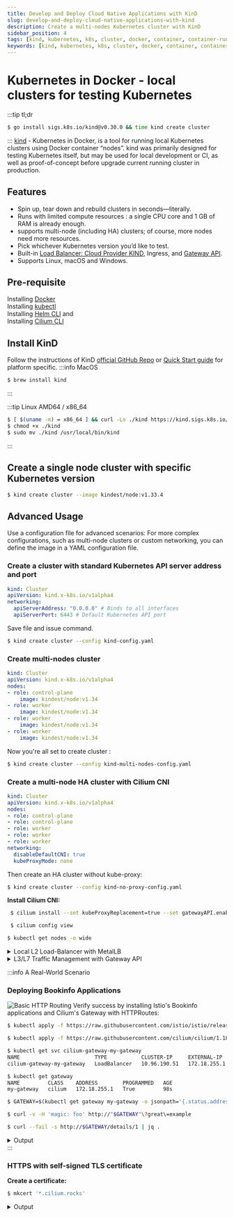 ```yaml
---
title: Develop and Deploy Cloud Native Applications with KinD
slug: develop-and-deploy-cloud-native-applications-with-kind
description: Create a multi-nodes Kubernetes cluster with KinD
sidebar_position: 4
tags: [kind, kubernetes, k8s, cluster, docker, container, container-runtime, cloud-native, application, cncf, development, paas]
keywords: [kind, kubernetes, k8s, cluster, docker, container, container-runtime, cloud-native, application, cncf, development, paas]
---
```

# Kubernetes in Docker - local clusters for testing Kubernetes
:::tip tl;dr
```sh
$ go install sigs.k8s.io/kind@v0.30.0 && time kind create cluster
```
:::
[kind](https://kind.sigs.k8s.io/) - Kubernetes in Docker, is a tool for running local Kubernetes clusters using Docker container “nodes”.
kind was primarily designed for testing Kubernetes itself, but may be used for local development or CI, as well as proof-of-concept before upgrade current running cluster in production.  

## Features
- Spin up, tear down and rebuild clusters in seconds—literally.
- Runs with limited compute resources : a single CPU core and 1 GB of RAM is already enough.
- supports multi-node (including HA) clusters; of course, more nodes need more resources.
- Pick whichever Kubernetes version you’d like to test.
- Built-in [Load Balancer: Cloud Provider KIND](https://github.com/kubernetes-sigs/cloud-provider-kind), Ingress, and [Gateway API](https://gateway-api.sigs.k8s.io/).
- Supports Linux, macOS and Windows.

## Pre-requisite
Installing [Docker](/blog/docker-quick-install)  
Installing [kubectl](https://kubernetes.io/docs/tasks/tools/)  
Installing [Helm CLI](https://helm.sh/docs/intro/install/) and  
Installing [Cilium CLI](https://github.com/cilium/cilium-cli)

## Install KinD
Follow the instructions of KinD [official GitHub Repo](https://github.com/kubernetes-sigs/kind) or [Quick Start guide](https://kind.sigs.k8s.io/docs/user/quick-start/) for platform specific.
:::info MacOS
```sh
$ brew install kind
```
:::

:::tip Linux AMD64 / x86_64
```sh
$ [ $(uname -m) = x86_64 ] && curl -Lo ./kind https://kind.sigs.k8s.io/dl/v0.30.0/kind-$(uname)-amd64
$ chmod +x ./kind
$ sudo mv ./kind /usr/local/bin/kind
```
:::

## Create a single node cluster with specific Kubernetes version
```sh
$ kind create cluster --image kindest/node:v1.33.4
```
## Advanced Usage
Use a configuration file for advanced scenarios: For more complex configurations, such as multi-node clusters or custom networking, you can define the image in a YAML configuration file.

### Create a cluster with standard Kubernetes API server address and port
```yaml title="kind-config.yaml"
kind: Cluster
apiVersion: kind.x-k8s.io/v1alpha4
networking:
  apiServerAddress: "0.0.0.0" # Binds to all interfaces
  apiServerPort: 6443 # Default Kubernetes API port
```
Save file and issue command. 
```sh
$ kind create cluster --config kind-config.yaml
```

### Create multi-nodes cluster
```yaml title="kind-multi-nodes-config.yaml"
kind: Cluster
apiVersion: kind.x-k8s.io/v1alpha4
nodes:
- role: control-plane
    image: kindest/node:v1.34
- role: worker
    image: kindest/node:v1.34
- role: worker
    image: kindest/node:v1.34
- role: worker
    image: kindest/node:v1.34
```
Now you're all set to create cluster :
```sh
$ kind create cluster --config kind-multi-nodes-config.yaml
```

### Create a multi-node HA cluster with Cilium CNI
```yaml title="kind-no-proxy-config.yaml"
kind: Cluster
apiVersion: kind.x-k8s.io/v1alpha4
nodes:
- role: control-plane
- role: control-plane
- role: worker
- role: worker
- role: worker
networking:
  disableDefaultCNI: true
  kubeProxyMode: none
```
Then create an HA cluster without kube-proxy:
```sh
$ kind create cluster --config kind-no-proxy-config.yaml
```
**Install Cilium CNI:**
```sh
 $ cilium install --set kubeProxyReplacement=true --set gatewayAPI.enabled=true && cilium status --wait
```
```sh
 $ cilium config view
```
```sh
$ kubectl get nodes -o wide
```

<details>
<summary>Local L2 Load-Balancer with MetalLB</summary>

![Simple Gateway](https://gateway-api.sigs.k8s.io/images/single-service-gateway.png)
### Local L2 Load-Balancer with MetalLB
**Install MetalLB:**
```sh
$ helm install metallb metallb/metallb --namespace metallb-system --create-namespace
```
```sh
$ kubectl get pods -n metallb-system
```
**Configure MetalLB:**  
Get Docker network that KinD is running on:
```sh
$ docker network inspect kind | jq .[].IPAM.Config
```
<details>
<summary>Output</summary>
```json
[
  {
    "Subnet": "172.18.0.0/16",
    "Gateway": "172.18.0.1"
  },
  {
    "Subnet": "fc00:f853:ccd:e793::/64",
    "Gateway": "fc00:f853:ccd:e793::1"
  }
]
```
</details>

Create an IPAddressPool Resource.
```yaml title="metallb-config.yaml"
---
apiVersion: metallb.io/v1beta1
kind: IPAddressPool
metadata:
  name: kind-pool
  namespace: metallb-system
spec:
  addresses:
  - 172.18.255.1-172.18.255.254 # Use the last IPv4 subnet CIDR from the docker command.
  autoAssign: true
  avoidBuggyIPs: false
---
apiVersion: metallb.io/v1beta1
kind: L2Advertisement
metadata:
  name: lb
  namespace: metallb-system
spec:
  ipAddressPools:
  - kind-pool
```
Wait til all pod **STATUS** are **READY** then configure MetalLB.
```sh
$ kubectl apply -f metallb-config.yaml
```
<details>
<summary>To verify:</summary>
```sh
$ kubectl create deployment kubernetes-bootcamp --image=gcr.io/google-samples/kubernetes-bootcamp:v1
```
```sh
$ kubectl expose deployment/kubernetes-bootcamp --type="LoadBalancer" --port 80
```
```sh
$ EXTERNAL_IP=$(kubectl get svc kubernetes-bootcamp -o json | jq -r '.status.loadBalancer.ingress[0].ip')
```
```sh
$ curl http://$EXTERNAL_IP/
Hello Kubernetes bootcamp! | Running on: kubernetes-bootcamp-658f6cbd58-mnrnx | v=1
```
</details>
</details>

<details>
<summary>L3/L7 Traffic Management with Gateway API</summary>
### L3/L7 Traffic Management with Gateway API
For serving HTTP2/gRPC/WebSocket, or very large-scale cluster (worker >10+ and services >100+), considering Gateway API rather than Ingress Controller is recommended.  
Install **Gateway API CRDs**:
```sh
$ kubectl apply -f https://github.com/kubernetes-sigs/gateway-api/releases/download/v1.3.0/standard-install.yaml
```
Ensure that installation was successfully.
```sh
$ kubectl get crd gatewayclasses.gateway.networking.k8s.io
```
</details>

:::info A Real-World Scenario

### Deploying Bookinfo Applications
![Basic HTTP Routing](https://cdn.sanity.io/images/xinsvxfu/production/a4b92641ecd979505f42a7d97fed253a9f365331-2630x1176.png?auto=format&q=80&fit=clip&w=2560)
Verify success by installing Istio's Bookinfo applications and Cilium's Gateway with HTTPRoutes:
```sh
$ kubectl apply -f https://raw.githubusercontent.com/istio/istio/release-1.27/samples/bookinfo/platform/kube/bookinfo.yaml
```
```sh
$ kubectl apply -f https://raw.githubusercontent.com/cilium/cilium/1.18.0/examples/kubernetes/gateway/basic-http.yaml
```
```sh
$ kubectl get svc cilium-gateway-my-gateway 
NAME                        TYPE           CLUSTER-IP     EXTERNAL-IP    PORT(S)        AGE
cilium-gateway-my-gateway   LoadBalancer   10.96.190.51   172.18.255.1   80:32243/TCP   30s
```
```sh
$ kubectl get gateway
NAME         CLASS    ADDRESS        PROGRAMMED   AGE
my-gateway   cilium   172.18.255.1   True         98s
```
```sh
$ GATEWAY=$(kubectl get gateway my-gateway -o jsonpath='{.status.addresses[0].value}')
```
```sh
$ curl -v -H 'magic: foo' http://"$GATEWAY"\?great\=example
```
```sh
$ curl --fail -s http://$GATEWAY/details/1 | jq .
```
<details>
<summary>Output</summary>
```json
{
  "id": 1,
  "author": "William Shakespeare",
  "year": 1595,
  "type": "paperback",
  "pages": 200,
  "publisher": "PublisherA",
  "language": "English",
  "ISBN-10": "1234567890",
  "ISBN-13": "123-1234567890"
}
```
</details>
:::

### HTTPS with self-signed TLS certificate
**Create a certificate:**
```sh
$ mkcert '*.cilium.rocks'
```
<details>
<summary>Output</summary>  
```
Created a new local CA 💥  
Note: the local CA is not installed in the system trust store.  
Run "mkcert -install" for certificates to be trusted automatically ⚠️

Created a new certificate valid for the following names 📜
 - "*.cilium.rocks"

Reminder: X.509 wildcards only go one level deep, so this won't match a.b.cilium.rocks ℹ️

The certificate is at "./_wildcard.cilium.rocks.pem" and the key at "./_wildcard.cilium.rocks-key.pem" ✅

It will expire on 18 December 2027 🗓
```
</details>

**Let's now create a Kubernetes TLS secret** with this key and certificate:
```sh
$ kubectl create secret tls ca --key=_wildcard.cilium.rocks-key.pem --cert=_wildcard.cilium.rocks.pem
```

**Deploy Gateway for HTTPS traffic**
```sh
$ kubectl apply -f https://raw.githubusercontent.com/cilium/cilium/1.18.2/examples/kubernetes/gateway/basic-https.yaml
```

**Edit the /etc/hosts file**
```sh
$ GATEWAY_IP=$(kubectl get gateway tls-gateway -o jsonpath='{.status.addresses[0].value}')
```
```sh
$ cat << EOF >> /etc/hosts
${GATEWAY_IP} bookinfo.cilium.rocks
${GATEWAY_IP} hipstershop.cilium.rocks
EOF
```

**Install self-signed certificates**
```sh
$ mkcert -install
```
**Ensure that HTTPS works**
```sh
$ curl -s https://bookinfo.cilium.rocks/details/1 | jq .
```

:::danger Cleanup
## Delete KinD Cluster
```sh
$ kind delete cluster
```
:::